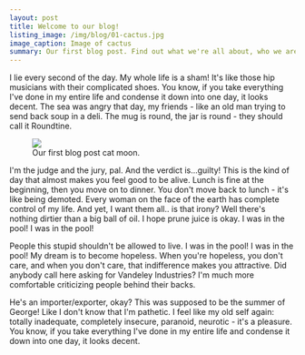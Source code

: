 ```yaml
---
layout: post
title: Welcome to our blog!
listing_image: /img/blog/01-cactus.jpg
image_caption: Image of cactus
summary: Our first blog post. Find out what we're all about, who we are, and how we came to be.
---
```

I lie every second of the day. My whole life is a sham! It's like those hip musicians with their complicated shoes. You know, if you take everything I've done in my entire life and condense it down into one day, it looks decent. The sea was angry that day, my friends - like an old man trying to send back soup in a deli. The mug is round, the jar is round - they should call it Roundtine.

<figure class="align-right"><img src="{{ site.baseurl }}/img/blog/01-posts/01-cat-moon.jpg"><figcaption>Our first blog post cat moon.</figcaption></figure>I'm the judge and the jury, pal. And the verdict is...guilty! This is the kind of day that almost makes you feel good to be alive. Lunch is fine at the beginning, then you move on to dinner. You don't move back to lunch - it's like being demoted. Every woman on the face of the earth has complete control of my life. And yet, I want them all.. is that irony? Well there's nothing dirtier than a big ball of oil. I hope prune juice is okay. I was in the pool! I was in the pool!

People this stupid shouldn't be allowed to live. I was in the pool! I was in the pool! My dream is to become hopeless. When you're hopeless, you don't care, and when you don't care, that indifference makes you attractive. Did anybody call here asking for Vandeley Industries? I'm much more comfortable criticizing people behind their backs.

He's an importer/exporter, okay? This was supposed to be the summer of George! Like I don't know that I'm pathetic. I feel like my old self again: totally inadequate, completely insecure, paranoid, neurotic - it's a pleasure. You know, if you take everything I've done in my entire life and condense it down into one day, it looks decent.
